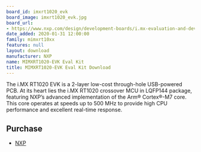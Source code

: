 ```yaml
---
board_id: imxrt1020_evk
board_image: imxrt1020_evk.jpg
board_url:
- https://www.nxp.com/design/development-boards/i.mx-evaluation-and-development-boards/i.mx-rt1020-evaluation-kit:MIMXRT1020-EVK
date_added: 2020-01-31 12:00:00
family: mimxrt10xx
features: null
layout: download
manufacturer: NXP
name: MIMXRT1020-EVK Eval Kit
title: MIMXRT1020-EVK Eval Kit Download
---
```


The i.MX RT1020 EVK is a 2-layer low-cost through-hole USB-powered PCB. At its heart lies the i.MX RT1020 crossover MCU in LQFP144 package, featuring NXP’s advanced implementation of the Arm® Cortex®-M7 core. This core operates at speeds up to 500 MHz to provide high CPU performance and excellent real-time response.

## Purchase
* [NXP](https://www.nxp.com/part/MIMXRT1020-EVK)
